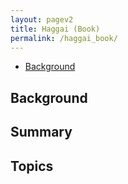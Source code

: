 ```yaml
---
layout: pagev2
title: Haggai (Book)
permalink: /haggai_book/
---
```

- [Background](#background)

## Background

## Summary

## Topics
